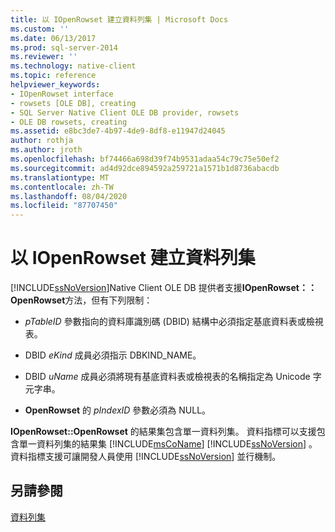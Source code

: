 ```yaml
---
title: 以 IOpenRowset 建立資料列集 | Microsoft Docs
ms.custom: ''
ms.date: 06/13/2017
ms.prod: sql-server-2014
ms.reviewer: ''
ms.technology: native-client
ms.topic: reference
helpviewer_keywords:
- IOpenRowset interface
- rowsets [OLE DB], creating
- SQL Server Native Client OLE DB provider, rowsets
- OLE DB rowsets, creating
ms.assetid: e8bc3de7-4b97-4de9-8df8-e11947d24045
author: rothja
ms.author: jroth
ms.openlocfilehash: bf74466a698d39f74b9531adaa54c79c75e50ef2
ms.sourcegitcommit: ad4d92dce894592a259721a1571b1d8736abacdb
ms.translationtype: MT
ms.contentlocale: zh-TW
ms.lasthandoff: 08/04/2020
ms.locfileid: "87707450"
---
```

# <a name="creating-a-rowset-with-iopenrowset"></a>以 IOpenRowset 建立資料列集
  [!INCLUDE[ssNoVersion](../../includes/ssnoversion-md.md)]Native Client OLE DB 提供者支援**IOpenRowset：： OpenRowset**方法，但有下列限制：  
  
-   *pTableID* 參數指向的資料庫識別碼 (DBID) 結構中必須指定基底資料表或檢視表。  
  
-   DBID *eKind* 成員必須指示 DBKIND_NAME。  
  
-   DBID *uName* 成員必須將現有基底資料表或檢視表的名稱指定為 Unicode 字元字串。  
  
-   **OpenRowset** 的 *pIndexID* 參數必須為 NULL。  
  
 **IOpenRowset::OpenRowset** 的結果集包含單一資料列集。 資料指標可以支援包含單一資料列集的結果集 [!INCLUDE[msCoName](../../includes/msconame-md.md)] [!INCLUDE[ssNoVersion](../../includes/ssnoversion-md.md)] 。 資料指標支援可讓開發人員使用 [!INCLUDE[ssNoVersion](../../includes/ssnoversion-md.md)] 並行機制。  
  
## <a name="see-also"></a>另請參閱  
 [資料列集](rowsets.md)  
  
  

